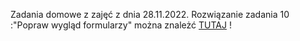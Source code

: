 Zadania domowe z zajęć z dnia 28.11.2022.
Rozwiązanie zadania 10 :"Popraw wygląd formularzy" można znależć [TUTAJ](https://github.com/malasie/Interaktywne-Serwisy-Internetowe/blob/master/28.11.22/Skladowe_witryny/index.php) ! 
